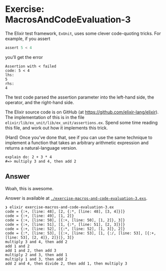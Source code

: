 # Exercise: MacrosAndCodeEvaluation-3

The Elixir test framework, `ExUnit`, uses some clever code-quoting tricks.
For example, if you assert
```elixir
assert 5 < 4
```

you’ll get the error
```
Assertion with < failed
code: 5 < 4
lhs:
5
rhs:
4
```

The test code parsed the assertion parameter into the left-hand side, the
operator, and the right-hand side.

The Elixir source code is on GitHub (at https://github.com/elixir-lang/elixir). The
implementation of this is in the file `elixir/lib/ex_unit/lib/ex_unit/assertions.ex`. Spend
some time reading this file, and work out how it implements this trick.

(Hard) Once you’ve done that, see if you can use the same technique to
implement a function that takes an arbitrary arithmetic expression and
returns a natural-language version.
```
explain do: 2 + 3 * 4
#=> multiply 3 and 4, then add 2
```

## Answer

Woah, this is awesome.

Answer is available at [`./exercise-macros-and-code-evaluation-3.exs`](./exercise-macros-and-code-evaluation-3.exs).

```
❯ elixir exercise-macros-and-code-evaluation-3.ex
code = {:+, [line: 48], [2, {:*, [line: 48], [3, 4]}]}
code = {:+, [line: 49], [1, 2]}
code = {:+, [line: 50], [{:+, [line: 50], [1, 2]}, 3]}
code = {:+, [line: 51], [1, {:*, [line: 51], [2, 3]}]}
code = {:+, [line: 52], [{:*, [line: 52], [1, 3]}, 2]}
code = {:*, [line: 53], [{:+, [line: 53], [1, {:/, [line: 53], [{:+, [line: 53], [2, 4]}, 2]}]}, 3]}
multiply 3 and 4, then add 2
add 1 and 2
add 1 and 2, then add 3
multiply 2 and 3, then add 1
multiply 1 and 3, then add 2
add 2 and 4, then divide 2, then add 1, then multiply 3
```
